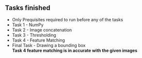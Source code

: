 ## Tasks finished

<ul>
				<li>Only Prequisites required to run before any of the tasks</li>
				<li>Task 1 - NumPy</li>
				<li>Task 2 - Image concatenation</li>
				<li>
					Task 3 - Thresholding
				</li>
				<li>Task 4 - Feature Matching</li>
        <li>Final Task - Drawing a bounding box</li>
		<b>Task 4 feature matching is in accurate with the given images</b>
			</ul>